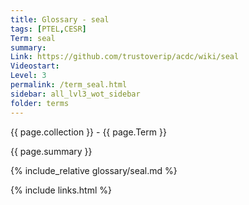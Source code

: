 ```yaml
---
title: Glossary - seal
tags: [PTEL,CESR]
Term: seal
summary: 
Link: https://github.com/trustoverip/acdc/wiki/seal
Videostart: 
Level: 3
permalink: /term_seal.html
sidebar: all_lvl3_wot_sidebar
folder: terms
---
```


{{ page.collection }} - {{ page.Term }}

   {{ page.summary }}

{% include_relative glossary/seal.md %}

 {% include links.html %} 
